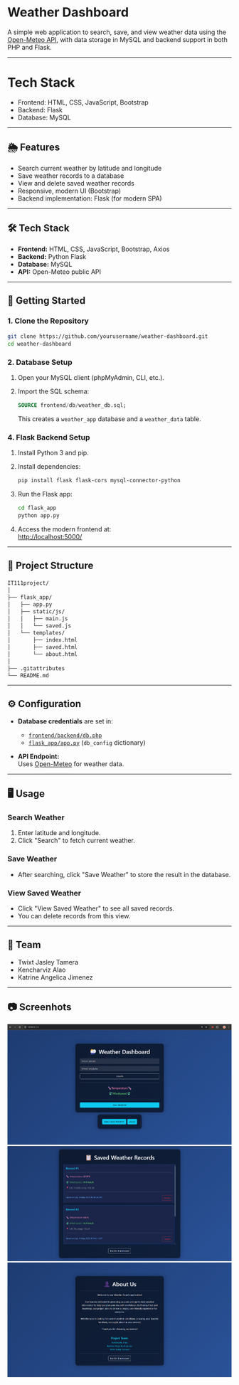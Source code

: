 # Weather Dashboard

A simple web application to search, save, and view weather data using the [Open-Meteo API](https://open-meteo.com/), with data storage in MySQL and backend support in both PHP and Flask.

---

# Tech Stack

- Frontend: HTML, CSS, JavaScript, Bootstrap
- Backend: Flask
- Database: MySQL

---

## 🌦️ Features

- Search current weather by latitude and longitude
- Save weather records to a database
- View and delete saved weather records
- Responsive, modern UI (Bootstrap)
- Backend implementation: Flask (for modern SPA)

---

## 🛠️ Tech Stack

- **Frontend:** HTML, CSS, JavaScript, Bootstrap, Axios
- **Backend:** Python Flask
- **Database:** MySQL
- **API:** Open-Meteo public API

---

## 🚀 Getting Started

### 1. Clone the Repository

```sh
git clone https://github.com/yourusername/weather-dashboard.git
cd weather-dashboard
```

### 2. Database Setup

1. Open your MySQL client (phpMyAdmin, CLI, etc.).
2. Import the SQL schema:

   ```sql
   SOURCE frontend/db/weather_db.sql;
   ```

   This creates a `weather_app` database and a `weather_data` table.

### 4. Flask Backend Setup

1. Install Python 3 and pip.
2. Install dependencies:

   ```sh
   pip install flask flask-cors mysql-connector-python
   ```

3. Run the Flask app:

   ```sh
   cd flask_app
   python app.py
   ```

4. Access the modern frontend at:  
   [http://localhost:5000/](http://localhost:5000/)

---

## 📂 Project Structure

```
IT111project/
│
├── flask_app/
│   ├── app.py
│   ├── static/js/
│   │   ├── main.js
│   │   └── saved.js
│   └── templates/
│       ├── index.html
│       ├── saved.html
│       └── about.html
│
├── .gitattributes
└── README.md
```

---

## ⚙️ Configuration

- **Database credentials** are set in:
  - [`frontend/backend/db.php`](frontend/backend/db.php)
  - [`flask_app/app.py`](flask_app/app.py) (`db_config` dictionary)

- **API Endpoint:**  
  Uses [Open-Meteo](https://open-meteo.com/) for weather data.

---

## 🖥️ Usage

### Search Weather

1. Enter latitude and longitude.
2. Click "Search" to fetch current weather.

### Save Weather

- After searching, click "Save Weather" to store the result in the database.

### View Saved Weather

- Click "View Saved Weather" to see all saved records.
- You can delete records from this view.

---

## 👥 Team

- Twixt Jasley Tamera
- Kencharviz Alao
- Katrine Angelica Jimenez

---

## 📷 Screenhots

![alt text](screenshots/index.png)
![alt text](screenshots/saved.png)
![alt text](screenshots/about.png)
